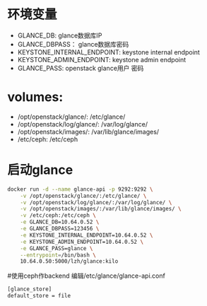 # 环境变量
- GLANCE_DB: glance数据库IP
- GLANCE_DBPASS： glance数据库密码
- KEYSTONE_INTERNAL_ENDPOINT: keystone internal endpoint
- KEYSTONE_ADMIN_ENDPOINT: keystone admin endpoint
- GLANCE_PASS: openstack glance用户 密码

# volumes:
- /opt/openstack/glance/: /etc/glance/
- /opt/openstack/log/glance/: /var/log/glance/
- /opt/openstack/images/: /var/lib/glance/images/
- /etc/ceph: /etc/ceph

# 启动glance
```bash
docker run -d --name glance-api -p 9292:9292 \
    -v /opt/openstack/glance/:/etc/glance/ \
    -v /opt/openstack/log/glance/:/var/log/glance/ \
    -v /opt/openstack/images/:/var/lib/glance/images/ \
    -v /etc/ceph:/etc/ceph \
    -e GLANCE_DB=10.64.0.52 \
    -e GLANCE_DBPASS=123456 \
    -e KEYSTONE_INTERNAL_ENDPOINT=10.64.0.52 \
    -e KEYSTONE_ADMIN_ENDPOINT=10.64.0.52 \
    -e GLANCE_PASS=glance \
    --entrypoint=/bin/bash \
    10.64.0.50:5000/lzh/glance:kilo
```

#使用ceph作backend
编辑/etc/glance/glance-api.conf
```bash
[glance_store]
default_store = file
```